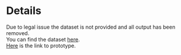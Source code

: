 # Details
Due to legal issue the dataset is not provided and all output has been removed.<br>
You can find the dataset <a href="https://eicu-crd.mit.edu">here</a>.<br>
<a href="https://github.com/adityauser/feverPrediction/blob/master/Prototype_I/Prototype.ipynb">Here</a> is the link to prototype.

